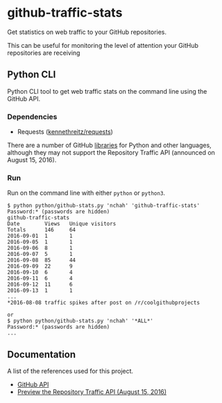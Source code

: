 # github-traffic-stats

Get statistics on web traffic to your GitHub repositories.

This can be useful for monitoring the level of attention your GitHub repositories are receiving 

## Python CLI

Python CLI tool to get web traffic stats on the command line using the GitHub API.

### Dependencies

- Requests ([kennethreitz/requests](https://github.com/kennethreitz/requests))

There are a number of GitHub [libraries](https://developer.github.com/libraries/) for Python and other languages, although they may not support the Repository Traffic API (announced on August 15, 2016).

### Run

Run on the command line with either `python` or `python3`.

```
$ python python/github-stats.py 'nchah' 'github-traffic-stats'
Password:* (passwords are hidden)
github-traffic-stats
Date        Views   Unique visitors
Totals      146     64
2016-09-01  1       1
2016-09-05  1       1
2016-09-06  8       1
2016-09-07  5       1
2016-09-08  85      44
2016-09-09  22      9
2016-09-10  6       4
2016-09-11  6       4
2016-09-12  11      6
2016-09-13  1       1
...
*2016-08-08 traffic spikes after post on /r/coolgithubprojects

or
$ python python/github-stats.py 'nchah' '*ALL*'
Password:* (passwords are hidden)
...

```



## Documentation

A list of the references used for this project.

- [GitHub API](https://developer.github.com/v3/)
- [Preview the Repository Traffic API (August 15, 2016)](https://developer.github.com/changes/2016-08-15-traffic-api-preview/)

